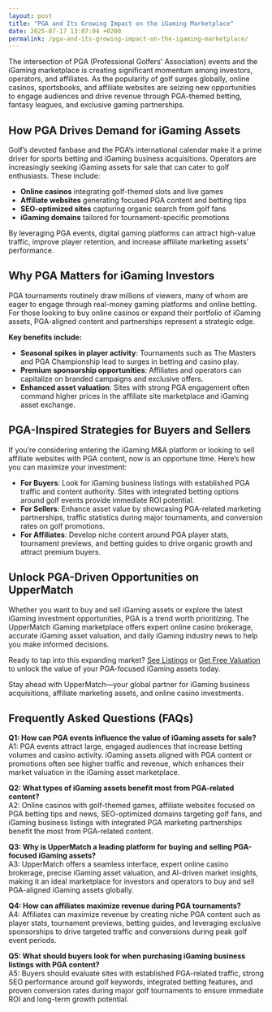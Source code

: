 ```yaml
---
layout: post
title: "PGA and Its Growing Impact on the iGaming Marketplace"
date: 2025-07-17 13:07:04 +0200
permalink: /pga-and-its-growing-impact-on-the-igaming-marketplace/
---
```

The intersection of PGA (Professional Golfers' Association) events and the iGaming marketplace is creating significant momentum among investors, operators, and affiliates. As the popularity of golf surges globally, online casinos, sportsbooks, and affiliate websites are seizing new opportunities to engage audiences and drive revenue through PGA-themed betting, fantasy leagues, and exclusive gaming partnerships.

## How PGA Drives Demand for iGaming Assets

Golf’s devoted fanbase and the PGA’s international calendar make it a prime driver for sports betting and iGaming business acquisitions. Operators are increasingly seeking iGaming assets for sale that can cater to golf enthusiasts. These include:

- **Online casinos** integrating golf-themed slots and live games  
- **Affiliate websites** generating focused PGA content and betting tips  
- **SEO-optimized sites** capturing organic search from golf fans  
- **iGaming domains** tailored for tournament-specific promotions  

By leveraging PGA events, digital gaming platforms can attract high-value traffic, improve player retention, and increase affiliate marketing assets’ performance.

## Why PGA Matters for iGaming Investors

PGA tournaments routinely draw millions of viewers, many of whom are eager to engage through real-money gaming platforms and online betting. For those looking to buy online casinos or expand their portfolio of iGaming assets, PGA-aligned content and partnerships represent a strategic edge.

**Key benefits include:**

- **Seasonal spikes in player activity**: Tournaments such as The Masters and PGA Championship lead to surges in betting and casino play.  
- **Premium sponsorship opportunities**: Affiliates and operators can capitalize on branded campaigns and exclusive offers.  
- **Enhanced asset valuation**: Sites with strong PGA engagement often command higher prices in the affiliate site marketplace and iGaming asset exchange.  

## PGA-Inspired Strategies for Buyers and Sellers

If you’re considering entering the iGaming M&A platform or looking to sell affiliate websites with PGA content, now is an opportune time. Here’s how you can maximize your investment:

- **For Buyers**: Look for iGaming business listings with established PGA traffic and content authority. Sites with integrated betting options around golf events provide immediate ROI potential.  
- **For Sellers**: Enhance asset value by showcasing PGA-related marketing partnerships, traffic statistics during major tournaments, and conversion rates on golf promotions.  
- **For Affiliates**: Develop niche content around PGA player stats, tournament previews, and betting guides to drive organic growth and attract premium buyers.  

## Unlock PGA-Driven Opportunities on UpperMatch

Whether you want to buy and sell iGaming assets or explore the latest iGaming investment opportunities, PGA is a trend worth prioritizing. The UpperMatch iGaming marketplace offers expert online casino brokerage, accurate iGaming asset valuation, and daily iGaming industry news to help you make informed decisions.

Ready to tap into this expanding market? [See Listings](https://www.uppermatch.com) or [Get Free Valuation](https://www.uppermatch.com) to unlock the value of your PGA-focused iGaming assets today.

Stay ahead with UpperMatch—your global partner for iGaming business acquisitions, affiliate marketing assets, and online casino investments.

## Frequently Asked Questions (FAQs)

**Q1: How can PGA events influence the value of iGaming assets for sale?**  
A1: PGA events attract large, engaged audiences that increase betting volumes and casino activity. iGaming assets aligned with PGA content or promotions often see higher traffic and revenue, which enhances their market valuation in the iGaming asset marketplace.

**Q2: What types of iGaming assets benefit most from PGA-related content?**  
A2: Online casinos with golf-themed games, affiliate websites focused on PGA betting tips and news, SEO-optimized domains targeting golf fans, and iGaming business listings with integrated PGA marketing partnerships benefit the most from PGA-related content.

**Q3: Why is UpperMatch a leading platform for buying and selling PGA-focused iGaming assets?**  
A3: UpperMatch offers a seamless interface, expert online casino brokerage, precise iGaming asset valuation, and AI-driven market insights, making it an ideal marketplace for investors and operators to buy and sell PGA-aligned iGaming assets globally.

**Q4: How can affiliates maximize revenue during PGA tournaments?**  
A4: Affiliates can maximize revenue by creating niche PGA content such as player stats, tournament previews, betting guides, and leveraging exclusive sponsorships to drive targeted traffic and conversions during peak golf event periods.

**Q5: What should buyers look for when purchasing iGaming business listings with PGA content?**  
A5: Buyers should evaluate sites with established PGA-related traffic, strong SEO performance around golf keywords, integrated betting features, and proven conversion rates during major golf tournaments to ensure immediate ROI and long-term growth potential.

<script type="application/ld+json">
{
  "@context": "https://schema.org",
  "@type": "BlogPosting",
  "headline": "PGA and Its Growing Impact on the iGaming Marketplace",
  "description": "Explore how PGA events are shaping the iGaming marketplace, driving demand for online casinos, affiliate websites, and iGaming assets with golf-themed content and betting opportunities.",
  "author": {
    "@type": "Person",
    "name": "UpperMatch"
  },
  "publisher": {
    "@type": "Person",
    "name": "UpperMatch"
  },
  "datePublished": "2024-06-01",
  "dateModified": "2024-06-01",
  "mainEntityOfPage": {
    "@type": "WebPage",
    "@id": "https://www.uppermatch.com/blog/pga-impact-igaming-marketplace"
  },
  "keywords": "iGaming marketplace,buy online casinos,sell affiliate websites,iGaming assets for sale,online casino investments,iGaming M&A platform,affiliate site marketplace,SEO website sales,iGaming business listings,buy and sell iGaming assets,online casino brokerage,iGaming asset valuation,affiliate marketing assets,iGaming domain sales,iGaming industry news,iGaming investment opportunities,iGaming business acquisitions,iGaming asset marketplace,iGaming website listings,iGaming asset exchange",
  "wordCount": 660
}
</script>

<script type="application/ld+json">
{
  "@context": "https://schema.org",
  "@type": "FAQPage",
  "mainEntity": [
    {
      "@type": "Question",
      "name": "How can PGA events influence the value of iGaming assets for sale?",
      "acceptedAnswer": {
        "@type": "Answer",
        "text": "PGA events attract large, engaged audiences that increase betting volumes and casino activity. iGaming assets aligned with PGA content or promotions often see higher traffic and revenue, which enhances their market valuation in the iGaming asset marketplace."
      }
    },
    {
      "@type": "Question",
      "name": "What types of iGaming assets benefit most from PGA-related content?",
      "acceptedAnswer": {
        "@type": "Answer",
        "text": "Online casinos with golf-themed games, affiliate websites focused on PGA betting tips and news, SEO-optimized domains targeting golf fans, and iGaming business listings with integrated PGA marketing partnerships benefit the most from PGA-related content."
      }
    },
    {
      "@type": "Question",
      "name": "Why is UpperMatch a leading platform for buying and selling PGA-focused iGaming assets?",
      "acceptedAnswer": {
        "@type": "Answer",
        "text": "UpperMatch offers a seamless interface, expert online casino brokerage, precise iGaming asset valuation, and AI-driven market insights, making it an ideal marketplace for investors and operators to buy and sell PGA-aligned iGaming assets globally."
      }
    },
    {
      "@type": "Question",
      "name": "How can affiliates maximize revenue during PGA tournaments?",
      "acceptedAnswer": {
        "@type": "Answer",
        "text": "Affiliates can maximize revenue by creating niche PGA content such as player stats, tournament previews, betting guides, and leveraging exclusive sponsorships to drive targeted traffic and conversions during peak golf event periods."
      }
    },
    {
      "@type": "Question",
      "name": "What should buyers look for when purchasing iGaming business listings with PGA content?",
      "acceptedAnswer": {
        "@type": "Answer",
        "text": "Buyers should evaluate sites with established PGA-related traffic, strong SEO performance around golf keywords, integrated betting features, and proven conversion rates during major golf tournaments to ensure immediate ROI and long-term growth potential."
      }
    }
  ]
}
</script>